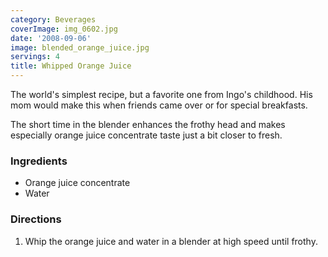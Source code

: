 ```yaml
---
category: Beverages
coverImage: img_0602.jpg
date: '2008-09-06'
image: blended_orange_juice.jpg
servings: 4
title: Whipped Orange Juice
---
```


The world's simplest recipe, but a favorite one from Ingo's childhood. His mom would make this when friends came over or for special breakfasts.


The short time in the blender enhances the frothy head and makes especially orange juice concentrate taste just a bit closer to fresh.

### Ingredients

- Orange juice concentrate
- Water



### Directions

1. Whip the orange juice and water in a blender at high speed until frothy.




